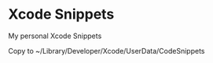 # Xcode Snippets

My personal Xcode Snippets

Copy to ~/Library/Developer/Xcode/UserData/CodeSnippets
